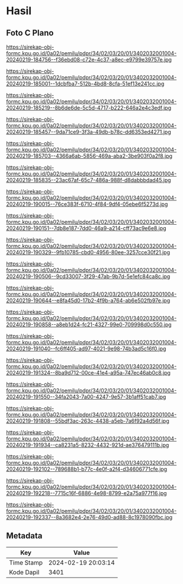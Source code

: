 # Hasil

## Foto C Plano

https://sirekap-obj-formc.kpu.go.id/0a02/pemilu/pdpr/34/02/03/20/01/3402032001004-20240219-184756--f36ebd08-c72e-4c37-a8ec-e9799e39757e.jpg

https://sirekap-obj-formc.kpu.go.id/0a02/pemilu/pdpr/34/02/03/20/01/3402032001004-20240219-185001--1dcbfba7-512b-4bd8-8cfa-51ef13e241cc.jpg

https://sirekap-obj-formc.kpu.go.id/0a02/pemilu/pdpr/34/02/03/20/01/3402032001004-20240219-185219--8b6de6de-5c5d-4717-b222-646a2e4c3edf.jpg

https://sirekap-obj-formc.kpu.go.id/0a02/pemilu/pdpr/34/02/03/20/01/3402032001004-20240219-185457--9da71ce9-3f3a-49db-b78c-dd6353ed4271.jpg

https://sirekap-obj-formc.kpu.go.id/0a02/pemilu/pdpr/34/02/03/20/01/3402032001004-20240219-185703--4366a6ab-5856-469a-aba2-3be903f0a2f8.jpg

https://sirekap-obj-formc.kpu.go.id/0a02/pemilu/pdpr/34/02/03/20/01/3402032001004-20240219-185835--23ac67af-65c7-486a-988f-d8dabbbdad45.jpg

https://sirekap-obj-formc.kpu.go.id/0a02/pemilu/pdpr/34/02/03/20/01/3402032001004-20240219-190015--76ce383f-6710-4f84-9df4-05ebe6f5273d.jpg

https://sirekap-obj-formc.kpu.go.id/0a02/pemilu/pdpr/34/02/03/20/01/3402032001004-20240219-190151--7db8e187-7dd0-46a9-a214-cff73ac9e6e8.jpg

https://sirekap-obj-formc.kpu.go.id/0a02/pemilu/pdpr/34/02/03/20/01/3402032001004-20240219-190329--9fb10785-cbd0-4956-80ee-3257cce30f21.jpg

https://sirekap-obj-formc.kpu.go.id/0a02/pemilu/pdpr/34/02/03/20/01/3402032001004-20240219-190506--9cd33007-3f29-47ab-9b7d-5e1efc84ca8c.jpg

https://sirekap-obj-formc.kpu.go.id/0a02/pemilu/pdpr/34/02/03/20/01/3402032001004-20240219-190644--e8fa45d0-17b2-4f9b-a764-ab6e502fb97e.jpg

https://sirekap-obj-formc.kpu.go.id/0a02/pemilu/pdpr/34/02/03/20/01/3402032001004-20240219-190858--a8eb1d24-fc21-4327-99e0-709998d0c550.jpg

https://sirekap-obj-formc.kpu.go.id/0a02/pemilu/pdpr/34/02/03/20/01/3402032001004-20240219-191040--fc6ff405-ad97-4021-9e98-74b3ad5c16f0.jpg

https://sirekap-obj-formc.kpu.go.id/0a02/pemilu/pdpr/34/02/03/20/01/3402032001004-20240219-191324--8ba9d712-00ce-41e4-a95a-747ec46ab0c8.jpg

https://sirekap-obj-formc.kpu.go.id/0a02/pemilu/pdpr/34/02/03/20/01/3402032001004-20240219-191550--34fa2043-7a00-4247-9e57-3b1aff51cab7.jpg

https://sirekap-obj-formc.kpu.go.id/0a02/pemilu/pdpr/34/02/03/20/01/3402032001004-20240219-191808--55bdf3ac-263c-4438-a5eb-7a6f92a4d56f.jpg

https://sirekap-obj-formc.kpu.go.id/0a02/pemilu/pdpr/34/02/03/20/01/3402032001004-20240219-191934--ca8231a5-8232-4432-921d-ae376479111b.jpg

https://sirekap-obj-formc.kpu.go.id/0a02/pemilu/pdpr/34/02/03/20/01/3402032001004-20240219-192102--789688b1-b77c-4e0f-a2f4-d34606771cfe.jpg

https://sirekap-obj-formc.kpu.go.id/0a02/pemilu/pdpr/34/02/03/20/01/3402032001004-20240219-192218--7715c16f-6886-4e98-8799-e2a75a977f16.jpg

https://sirekap-obj-formc.kpu.go.id/0a02/pemilu/pdpr/34/02/03/20/01/3402032001004-20240219-192337--8a3682e4-2e76-49d0-ad88-8c1978090fbc.jpg


## Metadata

| Key        | Value               |
| ---------- | ------------------- |
| Time Stamp | 2024-02-19 20:03:14 |
| Kode Dapil | 3401                |



